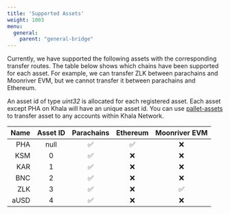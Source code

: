 ```yaml
---
title: 'Supported Assets'
weight: 1003
menu:
  general:
    parent: "general-bridge"
---
```


Currently, we have supported the following assets with the corresponding transfer routes. The table below shows which chains have been supported for each asset. For example, we can transfer ZLK between parachains and Moonriver EVM, but we cannot transfer it between parachains and Ethereum.

An asset id of type *uint32* is allocated for each registered asset. Each asset except PHA on Khala will have an unique asset id. You can use [pallet-assets](https://github.com/paritytech/substrate/tree/master/frame/assets) to transfer asset to any accounts within Khala Network.

| Name | Asset ID | Parachains | Ethereum | Moonriver EVM |
| ---: | :------: | :--------: | :------: | :-----------: |
|  PHA |   null   |     ✅      |    ✅     |       ❌       |
|  KSM |     0    |     ✅      |    ❌     |       ❌       |
|  KAR |     1    |     ✅      |    ❌     |       ❌       |
|  BNC |     2    |     ✅      |    ❌     |       ❌       |
|  ZLK |     3    |     ✅      |    ❌     |       ✅       |
| aUSD |     4    |     ✅      |    ❌     |       ❌       |
